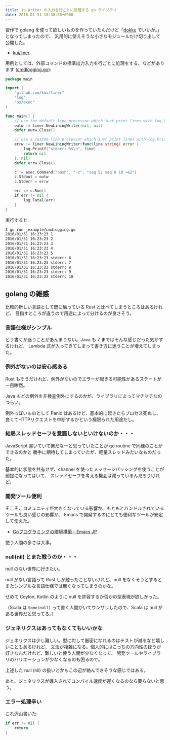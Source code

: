 ```yaml
---
title: io.Writer の入力を行ごとに処理する go ライブラリ
date: 2016-01-31 16:38:50+0900
---
```


習作で golang を使って欲しいものを作っていたんだけど「[dokku][] でいいか。」となってしまったので、
汎用的に使えそうな小さなモジュールだけ切り出して公開した。

* [kui/liner](https://github.com/kui/liner)

用例としては、外部コマンドの標準出力入力を行ごとに処理をする、などがあります ([cmdlogging.go][]):

~~~~~~~~~~~~~~~~~~~~~~~~~~~~~~~~~~~~go
package main

import (
	"github.com/kui/liner"
	"log"
	"os/exec"
)

func main() {
	// use the default line processor which just print lines with log.Printf
	outw := liner.NewLiningWriter(nil, nil)
	defer outw.Close()

	// use a custom line processor which just print lines with log.Printf
	errw := liner.NewLiningWriter(func(line string) error {
		log.Printf("stderr: %s\n", line)
		return nil
	}, nil)
	defer errw.Close()

	c := exec.Command("bash", "-c", "seq 5; seq 6 10 >&2")
	c.Stdout = outw
	c.Stderr = errw

	err := c.Run()
	if err != nil {
		log.Fatal(err)
	}
}
~~~~~~~~~~~~~~~~~~~~~~~~~~~~~~~~~~~~

実行すると:

~~~~~~~~~~~~~~~~~~~~~~~~~~~~~~~~~~~bash
$ go run _example/cmdlogging.go
2016/01/31 16:23:23 1
2016/01/31 16:23:23 2
2016/01/31 16:23:23 3
2016/01/31 16:23:23 4
2016/01/31 16:23:23 5
2016/01/31 16:23:23 stderr: 6
2016/01/31 16:23:23 stderr: 7
2016/01/31 16:23:23 stderr: 8
2016/01/31 16:23:23 stderr: 9
2016/01/31 16:23:23 stderr: 10
~~~~~~~~~~~~~~~~~~~~~~~~~~~~~~~~~~~


golang の雑感
-------------

比較的新しい言語として既に触っている Rust と比べてしまうところはあるけれど、
目指すところが違うので用途によって分けるのが良さそう。


### 言語仕様がシンプル

どう書くか迷うことがあんまりない。Java も 7 まではそんな感じだった気がするけれど、
Lambda 式が入ってきてしまって書き方に迷うことが増えてしまった。


### 例外がないのは安心感ある
    
Rust もそうだけれど、例外がないのでエラーが起きる可能性があるステートが一目瞭然。

Java もどの例外を非検査例外にするのかが、ライブラリによってマチマチなのつらい。

例外っぽいものとして Panic はあるけど、基本的に起きたらプロセス死ぬし、
良くてHTTPリクエストを中断するかという極限られた用途だし。


### 結局スレッドセーフを意識しないといけないのか・・・

JavaScript 書いていて楽だなーと思っていたことが go routine で同様のことができるのかと
勝手に期待してしまっていたが、軽量スレッドみたいなものだった。

基本的に状態を共有せず、channel を使ったメッセージパッシングを使うことが前提になってはいて、
スレッドセーフを考える機会は減っているんだろうけれど。


### 開発ツール便利

そこそこコミュニティが大きくなっている影響か、もともとバンドルされているツールも良い感じの影響か、
Emacs で開発するのにとても便利なツールが安定して使えた。

* [Goプログラミングの環境構築 - Emacs JP](http://emacs-jp.github.io/programming/golang.html)

使う人間の多さは大事。


### null(nil) とまた戦うのか・・・

null のない世界に行きたい。

null がない言語って Rust しか触ったことないけれど、null をなくそうとするとまたシンプルな言語仕様では無くなってしまうのかな。

せめて Ceylon, Kotlin のように null を許容するか否かの型表現が欲しかった。

（Scala は `Some(null)` って書く人間がいてウンザリしたので、Scala は null がある世界だと思ってる。）


### ジェネリクスはあってもなくてもいいかな

ジェネリクスは少し難しい。型に対して厳密になれるのはテストが減るなど嬉しいこともあるけれど、
文法が複雑になる。個人的にはこっちの方向性のほうが好きなんだけれど、難しいと使う人間が少なくなって、
開発ツールやライブラリのバリエーションが少なくなるのも困るので。

上述した null (nil) の扱いとかもこの辺が絡んできそうな感じではある。

あと、ジェネリクスが導入されてコンパイル速度が遅くなるのなら要らないと思う。


### エラー処理辛い

これ沢山書いた:

~~~~~~~~~~~~~~~~go
if err != nil {
	return
}
~~~~~~~~~~~~~~~~


[dokku]: http://dokku.viewdocs.io/dokku/ "Dokku - The smallest PaaS implementation you've ever seen"
[cmdlogging.go]: https://github.com/kui/liner/blob/master/_example/cmdlogging.go
